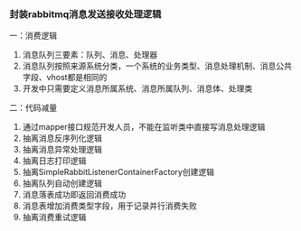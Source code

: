 ### 封装rabbitmq消息发送接收处理逻辑

一：消费逻辑
1. 消息队列三要素：队列、消息、处理器
2. 消息队列按照来源系统分类，一个系统的业务类型、消息处理机制、消息公共字段、vhost都是相同的
3. 开发中只需要定义消息所属系统、消息所属队列、消息体、处理类

二：代码减量
1. 通过mapper接口规范开发人员，不能在监听类中直接写消息处理逻辑
2. 抽离消息反序列化逻辑
3. 抽离消息异常处理逻辑
4. 抽离日志打印逻辑
5. 抽离SimpleRabbitListenerContainerFactory创建逻辑
6. 抽离队列自动创建逻辑
7. 消息落表成功即返回消费成功
8. 消息表增加消费类型字段，用于记录并行消费失败
9. 抽离消费重试逻辑